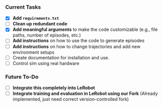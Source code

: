 ###  Current Tasks
- [x] **Add `requirements.txt`**
- [ ] **Clean up redundant code**
- [x] **Add meaningful arguments** to make the code customizable (e.g., file paths, number of episodes, etc.)
- [ ] **Add instructions** on how to use the code to generate episodes
- [ ] **Add instructions** on how to change trajectories and add new environment setups
- [ ] Create documentation for installation and use.
- [ ] Control sim using real hardware

###  Future To-Do
- [ ] **Integrate this completely into LeRobot**
- [ ] **Integrate training and evaluation in LeRobot using our Fork** (Already implemented, just need correct version-controlled fork)
